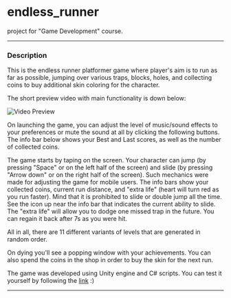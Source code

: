 # endless_runner
project for "Game Development" course.
 
---
### Description
This is the endless runner platformer game where player's aim is to run as far as possible, jumping over various traps, blocks, holes, and collecting coins to buy additional skin coloring for the character.

The short preview video with main functionality is down below:

![Video Preview](demo/video.gif)

On launching the game, you can adjust the level of music/sound effects to your preferences or mute the sound at all by clicking the following buttons. The info bar below shows your Best and Last scores, as well as the number of collected coins.

The game starts by taping on the screen. Your character can jump (by pressing "Space" or on the left half of the screen) and slide (by pressing "Arrow down" or on the right half of the screen). Such mechanics were made for adjusting the game for mobile users. The info bars show your collected coins, current run distance, and "extra life" (heart will turn red as you run faster). Mind that it is prohibited to slide or double jump all the time. See the icon up near the info bar that indicates the current ability to slide. The "extra life" will allow you to dodge one missed trap in the future. You can regain it back after 7s as you were hit. 

All in all, there are 11 different variants of levels that are generated in random order.

On dying you'll see a popping window with your achievements. You can also spend the coins in the shop in order to buy the skin for the next run.

The game was developed using Unity engine and C# scripts. You can test it yourself by following the [link](https://mmart004.itch.io/endless-runner) :)

---
